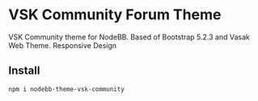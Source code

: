 # VSK Community Forum Theme

VSK Community theme for NodeBB. Based of Bootstrap 5.2.3 and Vasak Web Theme. Responsive Design

## Install

``` shell
npm i nodebb-theme-vsk-community
```
